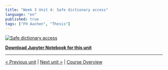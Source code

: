 ```yaml
---
title: "Week 3 Unit 4: Safe dictionary access"
language: "en"
published: true
tags: ["FH Aachen", "Thesis"]
---
```


[![Safe dictionary access](https://img.youtube.com/vi/-TQmDEf9R8Y/hqdefault.jpg)](https://youtu.be/-TQmDEf9R8Y)

[**Download Jupyter Notebook for this unit**](https://opensap-public.s3.openhpicloud.de/courses/2qRB6Gz3FcfD2OBbnSCf8m/rtfiles/7e4XxHPo2tWpo2ItgwmKNC/openSAP_python1_Week_3_Unit_4_safedict_notebook.ipynb)

---

[< Previous unit](/teaching/python-mooc/week3_unit4_selftest) | [Next unit >](/teaching/python-mooc/week3_unit3_selftest) |
[Course Overview](/teaching/python-mooc)